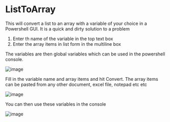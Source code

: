 # ListToArray

This will convert a list to an array with a variable of your choice in a Powershell GUI.
It is a quick and dirty solution to a problem

1. Enter th name of the variable in the top text box
2. Enter the array items in list form in the multiline box

The variables are then global variables which can be used in the powershell console.

![image](https://user-images.githubusercontent.com/21293180/210010283-23a0d31d-9baa-49bc-97af-dce56f5e7ea1.png)

Fill in the variable name and array items and hit Convert.
The array items can be pasted from any other document, excel file, notepad etc etc

![image](https://user-images.githubusercontent.com/21293180/210010510-c111bf14-a4d3-4258-a055-9ab364db2406.png)

You can then use these variables in the console

![image](https://user-images.githubusercontent.com/21293180/210010742-5560be36-d1f5-4a33-8e5d-8069f0ae7d54.png)


